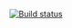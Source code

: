 [![Build status](https://ci.appveyor.com/api/projects/status/2744kfxlb1bo6hko?svg=true)](https://ci.appveyor.com/project/Maskinka/postmanecho2)
